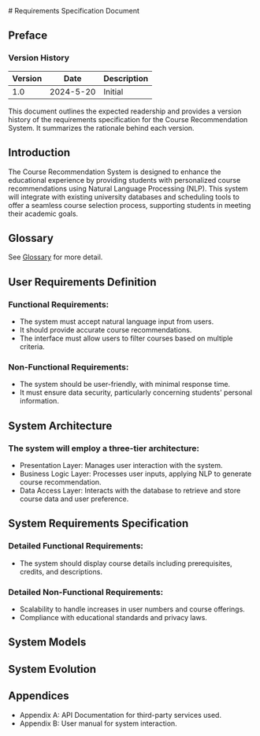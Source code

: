 <show-structure for="chapter" depth="2"/>
# Requirements Specification Document

## Preface

### Version History

| Version | Date      | Description |
|---------|-----------|-------------|
| 1.0     | 2024-5-20 | Initial     |

This document outlines the expected readership and provides a version history of the requirements specification for the Course
Recommendation System. It summarizes the rationale behind each version.

## Introduction

The Course Recommendation System is designed to enhance the educational experience by providing students with personalized course
recommendations using Natural Language Processing (NLP). This system will integrate with existing university databases and scheduling tools
to offer a seamless course selection process, supporting students in meeting their academic goals.

## Glossary

See [Glossary](Glossary.md#requirement-specification-document "Glossary for Requirement Specification Document") for more detail.

## User Requirements Definition

### Functional Requirements:

* The system must accept natural language input from users.
* It should provide accurate course recommendations.
* The interface must allow users to filter courses based on multiple criteria.

### Non-Functional Requirements:

* The system should be user-friendly, with minimal response time.
* It must ensure data security, particularly concerning students' personal information.

## System Architecture

### The system will employ a three-tier architecture:

* Presentation Layer: Manages user interaction with the system.
* Business Logic Layer: Processes user inputs, applying NLP to generate course recommendation.
* Data Access Layer: Interacts with the database to retrieve and store course data and user preference.

## System Requirements Specification

### Detailed Functional Requirements:

* The system should display course details including prerequisites, credits, and descriptions.

### Detailed Non-Functional Requirements:

* Scalability to handle increases in user numbers and course offerings.
* Compliance with educational standards and privacy laws.

## System Models

## System Evolution

## Appendices

* Appendix A: API Documentation for third-party services used.
* Appendix B: User manual for system interaction.
